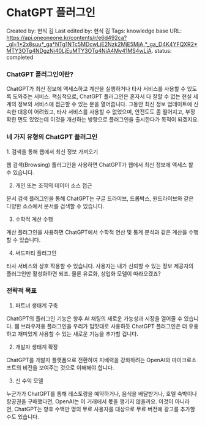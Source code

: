 # ChatGPT 플러그인

Created by: 현식 김
Last edited by: 현식 김
Tags: knowledge base
URL: https://api.oneoneone.kr/contents/r/e6d492ca?_gl=1*2x8suu*_ga*NTg1NTc5MDcwLjE2Nzk2MjE5MjA.*_ga_D4K4YFQXR2*MTY3OTg4NDgzNi40LjEuMTY3OTg4NjA4My41MS4wLjA.
status: completed

### ChatGPT 플러그인이란?

ChatGPT가 최신 정보에 액세스하고 계산을 실행하거나 타사 서비스를 사용할 수 있도록 도와주는 서비스. 핵심적으로, ChatGPT 플러그인은 혼자서 다 잘할 수 없는 현실 세계의 정보와 서비스에 접근할 수 있는 문을 열어줍니다. 그동안 최신 정보 업데이트에 신속한 대응이 어려웠고, 타사 서비스를 사용할 수 없었으며, 안전도도 좀 떨어지고, 부정확한 면도 있었는데 이것을 개선하는 방향으로 플러그인을 출시한다가 목적이 되겠지요.

### 네 가지 유형의 ChatGPT 플러그인

1. 검색을 통해 웹에서 최신 정보 가져오기

웹 검색(Browsing) 플러그인을 사용하면 ChatGPT가 웹에서 최신 정보에 액세스 할 수 있습니다.

2. 개인 또는 조직의 데이터 소스 접근

문서 검색 플러그인을 통해 ChatGPT는 구글 드라이브, 드롭박스, 원드라이브와 같은 다양한 소스에서 문서를 검색할 수 있습니다.

3. 수학적 계산 수행

계산 플러그인을 사용하면 ChatGPT에서 수학적 연산 및 통계 분석과 같은 계산을 수행할 수 있습니다.

4. 써드파티 플러그인

타사 서비스와 상호 작용할 수 있습니다. 사용자는 내가 신뢰할 수 있는 정보 제공자의 플러그인만 활성화하면 되죠. 물론 유료화, 상업화 모델이 따라오겠죠?

### 전략적 목표

1. 파트너 생태계 구축

ChatGPT의 플러그인 기능은 향후 AI 채팅의 새로운 가능성과 시장을 열어줄 수 있습니다. 웹 브라우저용 플러그인을 우리가 입맛대로 사용하듯 ChatGPT 플러그인은 더 유용하고 재미있게 사용할 수 있는 새로운 기능을 추가할 겁니다.

2. 개발자 생태계 확장

ChatGPT를 개발자 플랫폼으로 전환하여 지배력을 강화하려는 OpenAI와 마이크로소프트의 비전을 보여주는 것으로 이해해야 합니다.

3. 신 수익 모델

누군가가 ChatGPT를 통해 레스토랑을 예약하거나, 음식을 배달받거나, 호텔 숙박이나 항공권을 구매했다면, OpenAI는 이 거래에서 몫을 챙기지 않을까요. 이것이 아니라면, ChatGPT는 향후 수백만 명의 무료 사용자를 대상으로 무료 버전에 광고를 추가할 수도 있습니다.